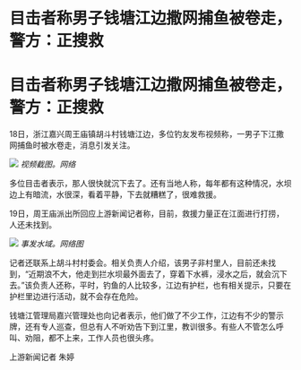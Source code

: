# 目击者称男子钱塘江边撒网捕鱼被卷走，警方：正搜救

# 目击者称男子钱塘江边撒网捕鱼被卷走，警方：正搜救

18日，浙江嘉兴周王庙镇胡斗村钱塘江边，多位钓友发布视频称，一男子下江撒网捕鱼时被水卷走，消息引发关注。

![](https://inews.gtimg.com/om_bt/O8scKJ8O_Vj80WG9JSR0jxbN4qJ4aQw6TGqXpC2R2Sna0AA/1000)
_视频截图。网络_

多位目击者表示，那人很快就沉下去了。还有当地人称，每年都有这种情况，水坝边上有暗流，水很深，看着平静，下去就糟糕了，很难救援。

19日，周王庙派出所回应上游新闻记者称，目前，救援力量正在江面进行打捞，人还未找到。

![](https://inews.gtimg.com/om_bt/OURVxoHXxvoSnzLhvAFDJ8iK5yrI41xgaZz8jGjNfvffEAA/1000)
_事发水域。网络图_

记者还联系上胡斗村村委会。相关负责人介绍，该男子非村里人，目前还未找到，“近期浪不大，他走到拦水坝最外面去了，穿着下水裤，浸水之后，就会沉下去。”该负责人还称，平时，钓鱼的人比较多，江边有护栏，也有相关提示，只要在护栏里边进行活动，就不会存在危险。

钱塘江管理局嘉兴管理处也向记者表示，他们做了不少工作，江边有不少的警示牌，还有专人巡查，但总有人不听劝告下到江里，教训很多。有些人不管怎么呼叫、劝阻，都不上来，工作人员也很头疼。

上游新闻记者 朱婷

